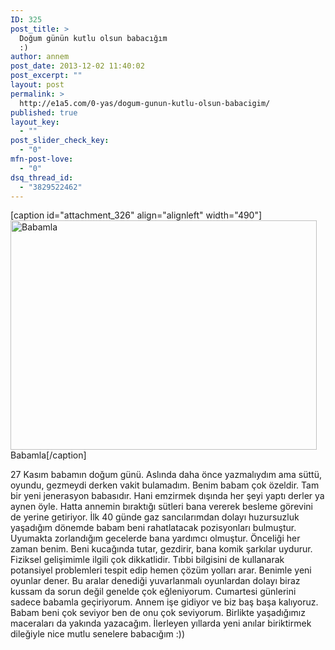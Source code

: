 ```yaml
---
ID: 325
post_title: >
  Doğum günün kutlu olsun babacığım
  :)
author: annem
post_date: 2013-12-02 11:40:02
post_excerpt: ""
layout: post
permalink: >
  http://e1a5.com/0-yas/dogum-gunun-kutlu-olsun-babacigim/
published: true
layout_key:
  - ""
post_slider_check_key:
  - "0"
mfn-post-love:
  - "0"
dsq_thread_id:
  - "3829522462"
---
```

[caption id="attachment_326" align="alignleft" width="490"]<a href="http://e1a5.com/wp-content/uploads/2013/12/065.jpg"><img class=" wp-image-326 " alt="Babamla" src="http://e1a5.com/wp-content/uploads/2013/12/065.jpg" width="490" height="367" /></a> Babamla[/caption]

27 Kasım babamın doğum günü. Aslında daha önce yazmalıydım ama süttü, oyundu, gezmeydi derken vakit bulamadım.
Benim babam çok özeldir. Tam bir yeni jenerasyon babasıdır. Hani emzirmek dışında her şeyi yaptı derler ya aynen öyle. Hatta annemin bıraktığı sütleri bana vererek besleme görevini de yerine getiriyor. İlk 40 günde gaz sancılarımdan dolayı huzursuzluk yaşadığım dönemde babam beni rahatlatacak pozisyonları bulmuştur. Uyumakta zorlandığım gecelerde bana yardımcı olmuştur. Önceliği her zaman benim. Beni kucağında tutar, gezdirir, bana komik şarkılar uydurur. Fiziksel gelişimimle ilgili çok dikkatlidir. Tıbbi bilgisini de kullanarak potansiyel problemleri tespit edip hemen çözüm yolları arar. Benimle yeni oyunlar dener. Bu aralar denediği yuvarlanmalı oyunlardan dolayı biraz kussam da sorun değil genelde çok eğleniyorum. Cumartesi günlerini sadece babamla geçiriyorum. Annem işe gidiyor ve biz baş başa kalıyoruz. Babam beni çok seviyor ben de onu çok seviyorum. Birlikte yaşadığımız maceraları da yakında yazacağım. İlerleyen yıllarda yeni anılar biriktirmek dileğiyle nice mutlu senelere babacığım :))